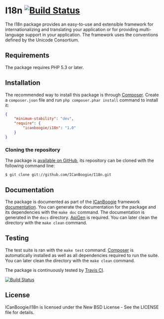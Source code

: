 # I18n [![Build Status](https://travis-ci.org/ICanBoogie/I18n.png?branch=1.0)](https://travis-ci.org/ICanBoogie/I18n)

The I18n package provides an easy-to-use and extensible framework for internationalizing and
translating your application or for providing multi-language support in your application. The
framework uses the conventions defined by the Unicode Consortium.





## Requirements

The package requires PHP 5.3 or later.





## Installation

The recommended way to install this package is through [Composer](http://getcomposer.org/).
Create a `composer.json` file and run `php composer.phar install` command to install it:

```json
{
	"minimum-stability": "dev",
	"require": {
		"icanboogie/i18n": "1.0"
	}
}
```





### Cloning the repository

The package is [available on GitHub](https://github.com/ICanBoogie/I18n), its repository can be
cloned with the following command line:

	$ git clone git://github.com/ICanBoogie/I18n.git





## Documentation

The package is documented as part of the [ICanBoogie](http://icanboogie.org/) framework
[documentation](http://icanboogie.org/docs/). You can generate the documentation for the package
and its dependencies with the `make doc` command. The documentation is generated in the `docs`
directory. [ApiGen](http://apigen.org/) is required. You can later clean the directory with
the `make clean` command.





## Testing

The test suite is ran with the `make test` command. [Composer](http://getcomposer.org/) is
automatically installed as well as all dependencies required to run the suite. You can later
clean the directory with the `make clean` command.

The package is continuously tested by [Travis CI](http://about.travis-ci.org/).

[![Build Status](https://travis-ci.org/ICanBoogie/I18n.png?branch=1.0)](https://travis-ci.org/ICanBoogie/I18n)





## License

ICanBoogie/I18n is licensed under the New BSD License - See the LICENSE file for details.
